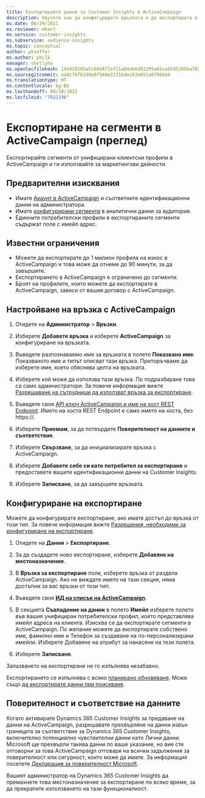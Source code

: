 ```yaml
---
title: Експортирайте данни за Customer Insights в ActiveCampaign
description: Научете как да конфигурирате връзката и да експортирате в ActiveCampaign.
ms.date: 06/29/2021
ms.reviewer: mhart
ms.service: customer-insights
ms.subservice: audience-insights
ms.topic: conceptual
author: pkieffer
ms.author: philk
manager: shellyha
ms.openlocfilehash: 14d420205a5c60d471ef21a04ab6d02295a65ca8fd5205ba782a300703b06102
ms.sourcegitcommit: aa0cfbf6240a9f560e3131bdec63e051a8786dd4
ms.translationtype: HT
ms.contentlocale: bg-BG
ms.lasthandoff: 08/10/2021
ms.locfileid: "7032196"
---
```

# <a name="export-segments-to-activecampaign-preview"></a>Експортиране на сегменти в ActiveCampaign (преглед)

Експортирайте сегменти от унифицирани клиентски профили в ActiveCampaign и ги използвайте за маркетингови дейности.

## <a name="prerequisites"></a>Предварителни изисквания

-   Имате [Акаунт в ActiveCampaign](https://www.activecampaign.com/) и съответните идентификационни данни на администратора.
-   Имате [конфигурирани сегменти](segments.md) в аналитични данни за аудитория.
-   Единните потребителски профили в експортираните сегменти съдържат поле с имейл адрес.

## <a name="known-limitations"></a>Известни ограничения

- Можете да експортирате до 1 милион профила на износ в ActiveCampaign и това може да отнеме до 90 минути, за да завършите.
- Експортирането в ActiveCampaign е ограничено до сегменти.
- Броят на профилите, които можете да експортирате в ActiveCampaign, зависи от вашия договор с ActiveCampaign.

## <a name="set-up-connection-to-activecampaign"></a>Настройване на връзка с ActiveCampaign

1. Отидете на **Администратор** > **Връзки**.

1. Изберете **Добавете връзка** и изберете **ActiveCampaign** за конфигуриране на връзката.

1. Въведете разпознаваемо име за връзката в полето **Показвано име**. Показваното име и типът описват тази връзка. Препоръчваме да изберете име, което обяснява целта на връзката.

1. Изберете кой може да използва тази връзка. По подразбиране това са само администратори. За повече информация вижте [Разрешаване на сътрудници да използват връзка за експортиране](connections.md#allow-contributors-to-use-a-connection-for-exports).

1. Въведете своя [API ключ ActiveCampaign и име на хост REST Endpoint](https://help.activecampaign.com/hc/articles/207317590-Getting-started-with-the-API#how-to-obtain-your-activecampaign-api-url-and-key). Името на хоста REST Endpoint е само името на хоста, без https://. 

1. Изберете **Приемам**, за да потвърдите **Поверителност на данните и съответствие**.

1. Изберете **Свързване**, за да инициализирате връзка с ActiveCampaign.

1. Изберете **Добавете себе си като потребител за експортиране** и предоставете вашите идентификационни данни на Customer Insights.

1. Изберете **Записване**, за да завършите връзката.

## <a name="configure-an-export"></a>Конфигуриране на експортиране

Можете да конфигурирате експортиране, ако имате достъп до връзка от този тип. За повече информация вижте [Разрешения, необходими за конфигуриране на експортиране](export-destinations.md#set-up-a-new-export).

1. Отидете на **Данни** > **Експортиране**.

1. За да създадете ново експортиране, изберете **Добавяне на местоназначение**.

1. В **Връзка за експортиране** поле, изберете връзка от раздела ActiveCampaign. Ако не виждате името на тази секция, няма достъпни за вас връзки от този тип.

1. Въведете своя [**ИД на списък на ActiveCampaign**](https://help.activecampaign.com/hc/articles/360000030559-How-to-create-a-list-in-ActiveCampaign).    

3. В секцията **Съвпадение на данни** в полето **Имейл** изберете полето във вашия унифициран потребителски профил, което представлява имейл адреса на клиента. Изисква се да експортирате сегменти в ActiveCampaign. По желание можете да експортирате собствено име, фамилно име и Телефон за създаване на по-персонализирани имейли. Изберете Добавяне на атрибут за нанасяне на тези полета.

1. Изберете **Записване**.

Запазването на експортиране не го изпълнява незабавно.

Експортирането се изпълнява с всяко [планирано обновяване](system.md#schedule-tab). Може също [да експортирате данни при поискване](export-destinations.md#run-exports-on-demand). 


## <a name="data-privacy-and-compliance"></a>Поверителност и съответствие на данните

Когато активирате Dynamics 365 Customer Insights за предаване на данни на ActiveCampaign, разрешавате прехвърляне на данни извън границата за съответствие за Dynamics 365 Customer Insights, включително потенциално чувствителни данни като Лични данни. Microsoft ще прехвърли такива данни по ваше указание, но вие сте отговорни за това ActiveCampaign отговаря на всички задължения за поверителност или сигурност, които може да имате. За информация посетете [Декларация за поверителност Microsoft](https://go.microsoft.com/fwlink/?linkid=396732).

Вашият администратор на Dynamics 365 Customer Insights да премахнете това местоназначение за експортиране по всяко време, за да прекратите използването на тази функционалност.
